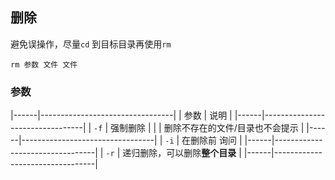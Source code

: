 ##  删除
避免误操作，尽量`cd` 到目标目录再使用`rm` 
```shell
rm 参数 文件 文件
```


###   参数
|------|---------------------------------|
| 参数 | 说明                            |
|------|---------------------------------|
| `-f` | 强制删除                        |
|      | 删除不存在的文件/目录也不会提示 |
|------|---------------------------------|
| `-i` | 在删除前 询问                   |
|------|---------------------------------|
| `-r` | 递归删除，可以删除**整个目录**  |
|------|---------------------------------|


